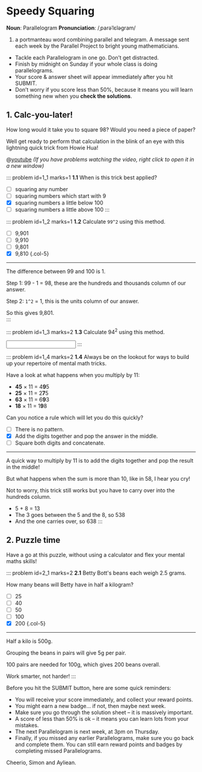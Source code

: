 # Speedy Squaring

<div class="dictionary">

__Noun__: Parallelogram
__Pronunciation__: /ˌparəˈlɛləɡram/

1. a portmanteau word combining parallel and telegram. A message sent each week by the Parallel Project to bright young mathematicians.

</div>

*	Tackle each Parallelogram in one go. Don’t get distracted.
*	Finish by midnight on Sunday if your whole class is doing parallelograms.
*	Your score & answer sheet will appear immediately after you hit SUBMIT.
*	Don’t worry if you score less than 50%, because it means you will learn something new when you __check the solutions__.


## 1. Calc-you-later!

How long would it take you to square 98? Would you need a piece of paper?  

Well get ready to perform that calculation in the blink of an eye with this lightning quick trick from Howie Hua!

 @[youtube](IFIokf2ymS8?rel=0) _(If you have problems watching the video, right click to open it in a new window)_

::: problem id=1_1 marks=1
__1.1__ When is this trick best applied?

* [ ] squaring any number
* [ ] squaring numbers which start with 9
* [x] squaring numbers a little below 100
* [ ] squaring numbers a little above 100
:::

::: problem id=1_2 marks=1
__1.2__ Calculate `99^2` using this method.

* [ ] 9,901
* [ ] 9,910
* [ ] 9,801
* [x] 9,810
{.col-5}

---

The difference between 99 and 100 is 1.  

Step 1: 99 - 1 = 98, these are the hundreds and thousands column of our answer.  

Step 2: `1^2` = 1, this is the units column of our answer.  

So this gives 9,801.  
:::

::: problem id=1_3 marks=2
__1.3__ Calculate 94<sup>2</sup> using this method.

<input type="number" solution="8836"/>
:::

::: problem id=1_4 marks=2
__1.4__ Always be on the lookout for ways to build up your repertoire of mental math tricks.  

Have a look at what happens when you multiply by 11:

* <b>45</b> × 11 = 4<b>9</b>5
* <b>25</b> × 11 = 2<b>7</b>5
* <b>63</b> × 11 = 6<b>9</b>3
* <b>18</b> × 11 = 1<b>9</b>8

Can you notice a rule which will let you do this quickly?

* [ ] There is no pattern.
* [x] Add the digits together and pop the answer in the middle.
* [ ] Square both digits and concatenate.

---

A quick way to multiply by 11 is to add the digits together and pop the result in the middle!  

But what happens when the sum is more than 10, like in 58, I hear you cry!  

Not to worry, this trick still works but you have to carry over into the hundreds column.

* 5 + 8 = 13
* The 3 goes between the 5 and the 8, so 538
* And the one carries over, so 638
:::


## 2. Puzzle time

Have a go at this puzzle, without using a calculator and flex your mental maths skills!

::: problem id=2_1 marks=2
__2.1__ Betty Bott's beans each weigh 2.5 grams.  

How many beans will Betty have in half a kilogram?

* [ ] 25
* [ ] 40
* [ ] 50
* [ ] 100
* [x] 200
{.col-5}

---

Half a kilo is 500g.  

Grouping the beans in pairs will give 5g per pair.  

100 pairs are needed for 100g, which gives 200 beans overall.  

Work smarter, not harder!
:::

Before you hit the SUBMIT button, here are some quick reminders:

*	You will receive your score immediately, and collect your reward points.
*	You might earn a new badge... if not, then maybe next week.
*	Make sure you go through the solution sheet – it is massively important.
*	A score of less than 50% is ok – it means you can learn lots from your mistakes.
*	The next Parallelogram is next week, at 3pm on Thursday.
*	Finally, if you missed any earlier Parallelograms, make sure you go back and complete them. You can still earn reward points and badges by completing missed Parallelograms.

Cheerio,
Simon and Ayliean.